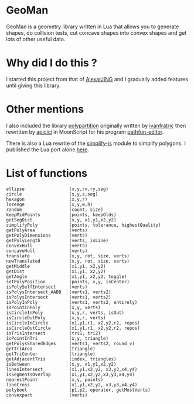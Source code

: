 
# GeoMan

GeoMan is a geometry library written in Lua that allows you to generate shapes, do collision tests, cut concave shapes into convex shapes and get lots of other useful data.

# Why did I do this ?

I started this project from that of [AlexarJING](https://github.com/AlexarJING/polygon/) and I gradually added features until giving this library.

# Other mentions

I also included the library [polypartition](https://github.com/ivanfratric/polypartition) originally written by [ivanfratric](https://github.com/ivanfratric) then rewritten by [apicici](https://github.com/apicici) in MoonScript for his program [pathfun-editor](https://github.com/apicici/pathfun-editor).

There is also a Lua rewrite of the [simplify-js](https://github.com/mourner/simplify-js) module to simplify polygons. I published the Lua port alone [here](https://github.com/Bigfoot71/simplify-lua).

# List of functions

    ellipse                 (x,y,rx,ry,seg)
    circle                  (x,y,s,seg)
    hexagon	                (x,y,r)
    lozenge                 (x,y,w,h)
    random                  (count, size)
    keepMidPoints           (points, keepOlds)
    getSegDist              (x,y, x1,y1,x2,y2)
    simplifyPoly            (points, tolerance, highestQuality)
    getPolyArea    	        (verts)
    getPolyDimensions       (verts)
    getPolyLength           (verts, isLine)
    convexHull              (verts)
    concaveHull             (verts)
    translate   	        (x,y, rot, size, verts)
    newTranslated           (x,y, rot, size, verts)
    getMiddle               (x1,y1, x2,y2)
    getDist                 (x1,y1, x2,y2)
    getAngle                (x1,y1, x2,y2, toggle)
    setPolyPosition         (points, x,y, isCenter)
    isPolySelfIntersect     (verts)
    isPolysIntersect_AABB   (verts1, verts2)
    isPolysIntersect        (verts1, verts2)
    isPolyInPoly            (verts1, verts2, entirely)
    isPointInPoly           (x,y, verts)
    isCircleInPoly          (x,y,r, verts, isOut)
    isCircleOutPoly         (x,y,r, verts)
    isCircleInCircle        (x1,y1,r1, x2,y2,r2, repos)
    isCircleOutCircle       (x1,y1,r1, x2,y2,r2, repos)
    isTrisIntersect         (tri1, tri2)
    isPointInTri            (x,y, triangle)
    getPolysSharedEdges     (verts1, verts2, round_v)
    getTriArea              (triangle)
    getTriCenter            (triangle)
    getAdjacentTris         (index, triangles)
    isBetween               (x,y, x1,y1,x2,y2)
    linesIntersect          (x1,y1,x2,y2, x3,y3,x4,y4)
    isSegmentsOverlap       (x1,y1,x2,y2,x3,y3,x4,y4)
    nearestPoint            (x,y, points)
    lineCross               (x1,y1,x2,y2, x3,y3,x4,y4)
    polybool           		(p1,p2, operator, getMostVerts)
    convexpart              (verts)
